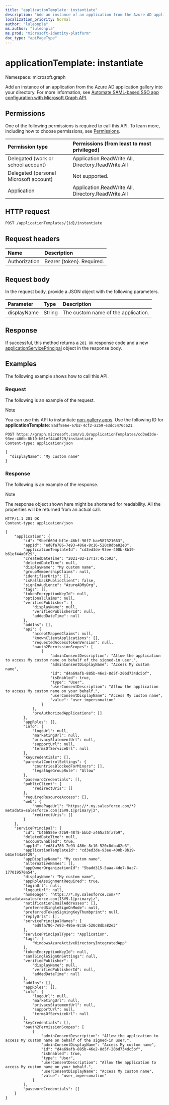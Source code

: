 ```yaml
---
title: "applicationTemplate: instantiate"
description: "Add an instance of an application from the Azure AD application gallery."
localization_priority: Normal
author: "luleonpla"
ms.author: "luleonpla"
ms.prod: "microsoft-identity-platform"
doc_type: "apiPageType"
---
```


# applicationTemplate: instantiate

Namespace: microsoft.graph

Add an instance of an application from the Azure AD application gallery into your directory. For more information, see [Automate SAML-based SSO app configuration with Microsoft Graph API](https://docs.microsoft.com/graph/application-saml-sso-configure-api).

## Permissions

One of the following permissions is required to call this API. To learn more, including how to choose permissions, see [Permissions](/graph/permissions-reference).

| Permission type                        | Permissions (from least to most privileged) |
|:---------------------------------------|:--------------------------------------------|
| Delegated (work or school account)     | Application.ReadWrite.All, Directory.ReadWrite.All |
| Delegated (personal Microsoft account) | Not supported. |
| Application                            | Application.ReadWrite.All, Directory.ReadWrite.All |

## HTTP request

<!-- { "blockType": "ignored" } -->

```http
POST /applicationTemplates/{id}/instantiate
```

## Request headers

| Name          | Description   |
|:--------------|:--------------|
| Authorization | Bearer {token}. Required. |

## Request body

In the request body, provide a JSON object with the following parameters.

| Parameter    | Type        | Description |
|:-------------|:------------|:------------|
|displayName|String| The custom name of the application.|

## Response

If successful, this method returns a `201 OK` response code and a new [applicationServicePrincipal](../resources/applicationserviceprincipal.md) object in the response body.

## Examples

The following example shows how to call this API.

### Request

The following is an example of the request.

> [!NOTE] 
> You can use this API to instantiate [non-gallery apps](/azure/active-directory/manage-apps/add-non-gallery-app). Use the following ID for **applicationTemplate**: `8adf8e6e-67b2-4cf2-a259-e3dc5476c621`.


<!-- {
  "blockType": "request",
  "name": "applicationtemplate_instantiate"
}-->

```http
POST https://graph.microsoft.com/v1.0/applicationTemplates/cd3ed3de-93ee-400b-8b19-b61ef44a0f29/instantiate
Content-type: application/json

{
  "displayName": "My custom name"
}
```

### Response

The following is an example of the response.

> [!NOTE]
> The response object shown here might be shortened for readability. All the properties will be returned from an actual call.

<!-- {
  "blockType": "response",
  "truncated": true,
  "@odata.type": "microsoft.graph.applicationServicePrincipal"
} -->

```http
HTTP/1.1 201 OK
Content-type: application/json

{
    "application": {
        "id": "9bef669d-bf1e-46bf-90f7-bae587321663",
        "appId": "ed8fa786-7e93-486e-8c16-520c8dba82e3",
        "applicationTemplateId": "cd3ed3de-93ee-400b-8b19-b61ef44a0f29",
        "createdDateTime": "2021-02-17T17:45:59Z",
        "deletedDateTime": null,
        "displayName": "My custom name",
        "groupMembershipClaims": null,
        "identifierUris": [],
        "isFallbackPublicClient": false,
        "signInAudience": "AzureADMyOrg",
        "tags": [],
        "tokenEncryptionKeyId": null,
        "optionalClaims": null,
        "verifiedPublisher": {
            "displayName": null,
            "verifiedPublisherId": null,
            "addedDateTime": null
        },
        "addIns": [],
        "api": {
            "acceptMappedClaims": null,
            "knownClientApplications": [],
            "requestedAccessTokenVersion": null,
            "oauth2PermissionScopes": [
                {
                    "adminConsentDescription": "Allow the application to access My custom name on behalf of the signed-in user.",
                    "adminConsentDisplayName": "Access My custom name",
                    "id": "d4a69afb-885b-46e2-8d5f-20bd734dc5bf",
                    "isEnabled": true,
                    "type": "User",
                    "userConsentDescription": "Allow the application to access My custom name on your behalf.",
                    "userConsentDisplayName": "Access My custom name",
                    "value": "user_impersonation"
                }
            ],
            "preAuthorizedApplications": []
        },
        "appRoles": [],
        "info": {
            "logoUrl": null,
            "marketingUrl": null,
            "privacyStatementUrl": null,
            "supportUrl": null,
            "termsOfServiceUrl": null
        },
        "keyCredentials": [],
        "parentalControlSettings": {
            "countriesBlockedForMinors": [],
            "legalAgeGroupRule": "Allow"
        },
        "passwordCredentials": [],
        "publicClient": {
            "redirectUris": []
        },
        "requiredResourceAccess": [],
        "web": {
            "homePageUrl": "https://*.my.salesforce.com/*?metadata=salesforce.com|ISV9.1|primary|z",
            "redirectUris": []
        }
    },
    "servicePrincipal": {
        "id": "b466556e-22b9-48f5-bbb2-a465a35fa7b9",
        "deletedDateTime": null,
        "accountEnabled": true,
        "appId": "ed8fa786-7e93-486e-8c16-520c8dba82e3",
        "applicationTemplateId": "cd3ed3de-93ee-400b-8b19-b61ef44a0f29",
        "appDisplayName": "My custom name",
        "alternativeNames": [],
        "appOwnerOrganizationId": "5badd315-5aaa-4de7-8ac7-177019570a54",
        "displayName": "My custom name",
        "appRoleAssignmentRequired": true,
        "loginUrl": null,
        "logoutUrl": null,
        "homepage": "https://*.my.salesforce.com/*?metadata=salesforce.com|ISV9.1|primary|z",
        "notificationEmailAddresses": [],
        "preferredSingleSignOnMode": null,
        "preferredTokenSigningKeyThumbprint": null,
        "replyUrls": [],
        "servicePrincipalNames": [
            "ed8fa786-7e93-486e-8c16-520c8dba82e3"
        ],
        "servicePrincipalType": "Application",
        "tags": [
            "WindowsAzureActiveDirectoryIntegratedApp"
        ],
        "tokenEncryptionKeyId": null,
        "samlSingleSignOnSettings": null,
        "verifiedPublisher": {
            "displayName": null,
            "verifiedPublisherId": null,
            "addedDateTime": null
        },
        "addIns": [],
        "appRoles": [],
        "info": {
            "logoUrl": null,
            "marketingUrl": null,
            "privacyStatementUrl": null,
            "supportUrl": null,
            "termsOfServiceUrl": null
        },
        "keyCredentials": [],
        "oauth2PermissionScopes": [
            {
                "adminConsentDescription": "Allow the application to access My custom name on behalf of the signed-in user.",
                "adminConsentDisplayName": "Access My custom name",
                "id": "d4a69afb-885b-46e2-8d5f-20bd734dc5bf",
                "isEnabled": true,
                "type": "User",
                "userConsentDescription": "Allow the application to access My custom name on your behalf.",
                "userConsentDisplayName": "Access My custom name",
                "value": "user_impersonation"
            }
        ],
        "passwordCredentials": []
    }
}
```

<!-- uuid: 16cd6b66-4b1a-43a1-adaf-3a886856ed98
2019-02-04 14:57:30 UTC -->
<!-- {
  "type": "#page.annotation",
  "description": "applicationTemplate: instantiate",
  "keywords": "",
  "section": "documentation",
  "tocPath": ""
}-->

